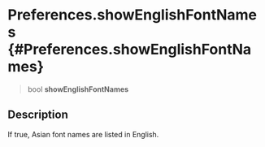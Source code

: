 Preferences.showEnglishFontNames {#Preferences.showEnglishFontNames}
================================

> bool **showEnglishFontNames**

Description
-----------

If true, Asian font names are listed in English.
